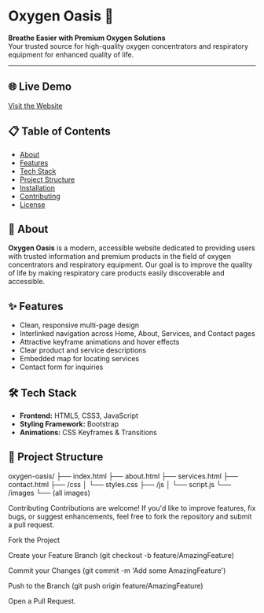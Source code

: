 # Oxygen Oasis 🌿

**Breathe Easier with Premium Oxygen Solutions**  
Your trusted source for high-quality oxygen concentrators and respiratory equipment for enhanced quality of life.

---

## 🌐 Live Demo

[Visit the Website](https://oxygen-oasis.vercel.app/)

## 📋 Table of Contents

- [About](#about)
- [Features](#features)
- [Tech Stack](#tech-stack)
- [Project Structure](#project-structure)
- [Installation](#installation)
- [Contributing](#contributing)
- [License](#license)

## 🫧 About

**Oxygen Oasis** is a modern, accessible website dedicated to providing users with trusted information and premium products in the field of oxygen concentrators and respiratory equipment. Our goal is to improve the quality of life by making respiratory care products easily discoverable and accessible.

## ✨ Features

- Clean, responsive multi-page design  
- Interlinked navigation across Home, About, Services, and Contact pages  
- Attractive keyframe animations and hover effects  
- Clear product and service descriptions  
- Embedded map for locating services  
- Contact form for inquiries

## 🛠 Tech Stack

- **Frontend:** HTML5, CSS3, JavaScript  
- **Styling Framework:** Bootstrap  
- **Animations:** CSS Keyframes & Transitions

## 📂 Project Structure

oxygen-oasis/
├── index.html
├── about.html
├── services.html
├── contact.html
├── /css
│ └── styles.css
├── /js
│ └── script.js
└── /images
└── (all images)

 Contributing
Contributions are welcome! If you'd like to improve features, fix bugs, or suggest enhancements, feel free to fork the repository and submit a pull request.

Fork the Project

Create your Feature Branch (git checkout -b feature/AmazingFeature)

Commit your Changes (git commit -m 'Add some AmazingFeature')

Push to the Branch (git push origin feature/AmazingFeature)

Open a Pull Request.